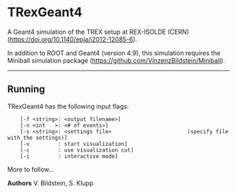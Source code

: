 # TRexGeant4

A Geant4 simulation of the TREX setup at REX-ISOLDE (CERN) (https://doi.org/10.1140/epja/i2012-12085-6).

In addition to ROOT and Geant4 (version 4.9), this simulation requires the Miniball simulation package (https://github.com/VinzenzBildstein/Miniball).

-----------------------------------------
Running
-----------------------------------------
TRexGeant4 has the following input flags:
```
	[-f <string>: <output filename>]
	[-n <int   >: <# of events>]
	[-s <string>: <settings file>                        (specify file with the settings)]
	[-v         : start visualization]
	[-c         : use visualization cut]
	[-i         : interactive mode]
```
																
More to follow...

**Authors** V. Bildstein, S. Klupp
